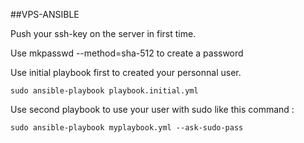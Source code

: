 ##VPS-ANSIBLE

Push your ssh-key on the server in first time.

Use mkpasswd --method=sha-512 to create a password 

Use initial playbook first to created your personnal user.

```
sudo ansible-playbook playbook.initial.yml
```

Use second playbook to use your user with sudo like this command :

```
sudo ansible-playbook myplaybook.yml --ask-sudo-pass
```
